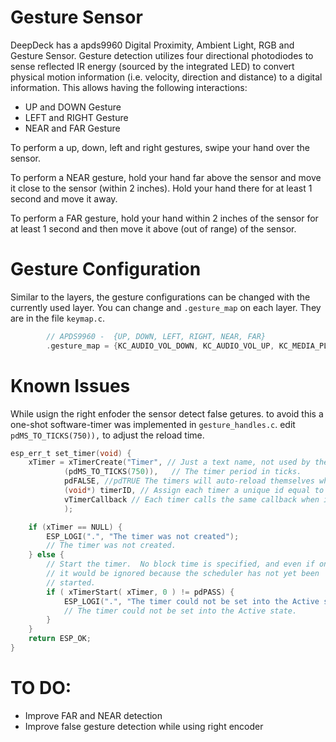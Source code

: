 # Gesture Sensor 

DeepDeck has a apds9960 Digital Proximity, Ambient Light, RGB and Gesture Sensor. Gesture detection utilizes four directional photodiodes to
sense reflected IR energy (sourced by the integrated LED) to convert physical motion information (i.e. velocity, direction and distance) to a digital information. This allows having the following interactions:

* UP and DOWN Gesture
* LEFT and RIGHT Gesture
* NEAR and FAR Gesture

To perform a up, down, left and right gestures, swipe your hand over the sensor.

To perform a NEAR gesture, hold your hand far above the sensor and move it close to the sensor (within 2 inches). Hold your hand there for at least 1 second and move it away.

To perform a FAR gesture, hold your hand within 2 inches of the sensor for at least 1 second and then move it above (out of
range) of the sensor.

# Gesture Configuration 
Similar to the layers, the gesture configurations can be changed with the currently used layer.
You can change  and `.gesture_map` on each layer. They are in the file `keymap.c`.

``` c
		// APDS9960 -  {UP, DOWN, LEFT, RIGHT, NEAR, FAR}
		.gesture_map = {KC_AUDIO_VOL_DOWN, KC_AUDIO_VOL_UP, KC_MEDIA_PLAY_PAUSE, KC_AUDIO_MUTE, KC_MEDIA_NEXT_TRACK, KC_MEDIA_NEXT_TRACK},

```

# Known Issues
While usign the right enfoder the sensor detect false getures. to avoid this a one-shot software-timer was implemented in  `gesture_handles.c`.
edit `pdMS_TO_TICKS(750)),` to adjust the reload time.

``` c
esp_err_t set_timer(void) {
	xTimer = xTimerCreate("Timer", // Just a text name, not used by the kernel.
			(pdMS_TO_TICKS(750)),   // The timer period in ticks.
			pdFALSE, //pdTRUE The timers will auto-reload themselves when they expire.
			(void*) timerID, // Assign each timer a unique id equal to its array index.
			vTimerCallback // Each timer calls the same callback when it expires.
			);

	if (xTimer == NULL) {
		ESP_LOGI(".", "The timer was not created");
		// The timer was not created.
	} else {
		// Start the timer.  No block time is specified, and even if one was
		// it would be ignored because the scheduler has not yet been
		// started.
		if ( xTimerStart( xTimer, 0 ) != pdPASS) {
			ESP_LOGI(".", "The timer could not be set into the Active state");
			// The timer could not be set into the Active state.
		}
	}
	return ESP_OK;
}
``` 
# TO DO:
* Improve FAR and NEAR detection
* Improve false gesture detection while using right encoder
